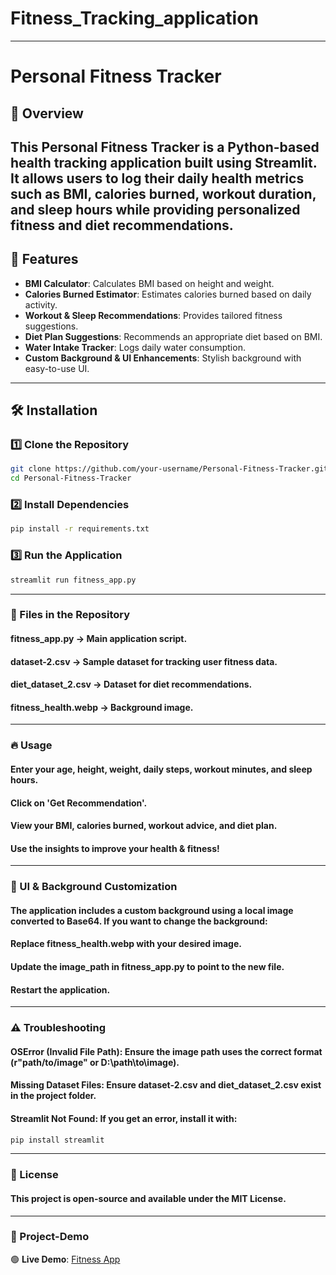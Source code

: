 # Fitness_Tracking_application
---
# Personal Fitness Tracker

## 📌 Overview
This **Personal Fitness Tracker** is a Python-based health tracking application built using **Streamlit**. It allows users to log their daily health metrics such as BMI, calories burned, workout duration, and sleep hours while providing personalized fitness and diet recommendations.
---
## 🚀 Features
- **BMI Calculator**: Calculates BMI based on height and weight.
- **Calories Burned Estimator**: Estimates calories burned based on daily activity.
- **Workout & Sleep Recommendations**: Provides tailored fitness suggestions.
- **Diet Plan Suggestions**: Recommends an appropriate diet based on BMI.
- **Water Intake Tracker**: Logs daily water consumption.
- **Custom Background & UI Enhancements**: Stylish background with easy-to-use UI.
---
## 🛠️ Installation

### 1️⃣ **Clone the Repository**
```bash
git clone https://github.com/your-username/Personal-Fitness-Tracker.git
cd Personal-Fitness-Tracker
```

### 2️⃣ **Install Dependencies**
```bash
pip install -r requirements.txt
```

### 3️⃣ **Run the Application**
```bash
streamlit run fitness_app.py
```
---
### 📂 Files in the Repository
#### **fitness_app.py** → Main application script.
#### **dataset-2.csv** → Sample dataset for tracking user fitness data.
#### **diet_dataset_2.csv** → Dataset for diet recommendations.
#### **fitness_health.webp** → Background image.
---
### 🔥 Usage
#### Enter your age, height, weight, daily steps, workout minutes, and sleep hours.
#### Click on 'Get Recommendation'.
#### View your BMI, calories burned, workout advice, and diet plan.
#### Use the insights to improve your health & fitness!
---
### 🎨 UI & Background Customization
#### The application includes a custom background using a local image converted to Base64. If you want to change the background:
#### Replace fitness_health.webp with your desired image.
#### Update the image_path in fitness_app.py to point to the new file.
#### Restart the application.
---
### ⚠️ Troubleshooting
#### **OSError (Invalid File Path):** Ensure the image path uses the correct format **(r"path/to/image" or D:\\path\\to\\image)**.
#### Missing Dataset Files: Ensure dataset-2.csv and diet_dataset_2.csv exist in the project folder.
#### Streamlit Not Found: If you get an error, install it with:
```bash
pip install streamlit
```
---
### 📜 License
#### This project is open-source and available under the MIT License.
---
### 📌 Project-Demo
🟢 **Live Demo**: [Fitness App](https://fitnessapppy-cdpeamwjv69vzscwayjuva.streamlit.app/)
